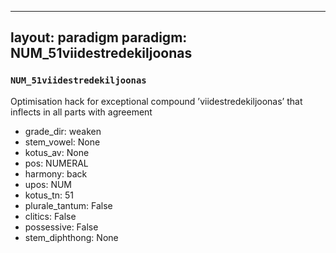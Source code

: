 
---
layout: paradigm
paradigm: NUM_51viidestredekiljoonas
---
### ` NUM_51viidestredekiljoonas `

Optimisation hack for exceptional compound ’viidestredekiljoonas’ that inflects in all parts with agreement
* grade_dir: weaken
* stem_vowel: None
* kotus_av: None
* pos: NUMERAL
* harmony: back
* upos: NUM
* kotus_tn: 51
* plurale_tantum: False
* clitics: False
* possessive: False
* stem_diphthong: None
